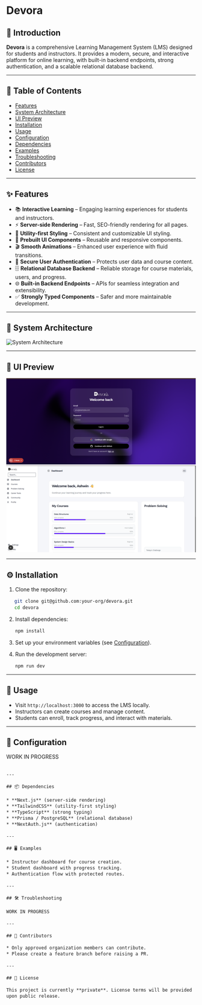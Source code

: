 
# Devora  

## 📖 Introduction  
**Devora** is a comprehensive Learning Management System (LMS) designed for students and instructors. It provides a modern, secure, and interactive platform for online learning, with built-in backend endpoints, strong authentication, and a scalable relational database backend.  


---

## 📑 Table of Contents  
- [Features](#-features)  
- [System Architecture](#-system-architecture)  
- [UI Preview](#-ui-preview)  
- [Installation](#-installation)  
- [Usage](#-usage)  
- [Configuration](#-configuration)  
- [Dependencies](#-dependencies)  
- [Examples](#-examples)  
- [Troubleshooting](#-troubleshooting)  
- [Contributors](#-contributors)  
- [License](#-license)  

---

## ✨ Features  
- 📚 **Interactive Learning** – Engaging learning experiences for students and instructors.  
- ⚡ **Server-side Rendering** – Fast, SEO-friendly rendering for all pages.  
- 🎨 **Utility-first Styling** – Consistent and customizable UI styling.  
- 🧩 **Prebuilt UI Components** – Reusable and responsive components.  
- 🎬 **Smooth Animations** – Enhanced user experience with fluid transitions.  
- 🔐 **Secure User Authentication** – Protects user data and course content.  
- 🗄 **Relational Database Backend** – Reliable storage for course materials, users, and progress.  
- 🌐 **Built-in Backend Endpoints** – APIs for seamless integration and extensibility.  
- ✅ **Strongly Typed Components** – Safer and more maintainable development.  

---

## 📐 System Architecture  
![System Architecture](docs/images/architecture.png)  

---

## 🎨 UI Preview  
![UI Preview](public/image.png) 
![UI Preview](public/imagedash.png)  
 
---

## ⚙️ Installation  
1. Clone the repository:
   
```bash
   git clone git@github.com:your-org/devora.git
   cd devora
````

2. Install dependencies:

   ```bash
   npm install
   ```

3. Set up your environment variables (see [Configuration](#-configuration)).

4. Run the development server:

   ```bash
   npm run dev
   ```

---

## 🚀 Usage

* Visit `http://localhost:3000` to access the LMS locally.
* Instructors can create courses and manage content.
* Students can enroll, track progress, and interact with materials.

---

## 🔧 Configuration

<!-- Create a `.env` file in the project root with:

```env
DATABASE_URL=your-database-url
JWT_SECRET=your-secret-key
NEXTAUTH_URL=http://localhost:3000 -->

WORK IN PROGRESS
```

---

## 📦 Dependencies

* **Next.js** (server-side rendering)
* **TailwindCSS** (utility-first styling)
* **TypeScript** (strong typing)
* **Prisma / PostgreSQL** (relational database)
* **NextAuth.js** (authentication)

---

## 🖥 Examples

* Instructor dashboard for course creation.
* Student dashboard with progress tracking.
* Authentication flow with protected routes.

---

## 🛠 Troubleshooting

WORK IN PROGRESS

---

## 👥 Contributors

* Only approved organization members can contribute.
* Please create a feature branch before raising a PR.

---

## 📜 License

This project is currently **private**. License terms will be provided upon public release.

```

